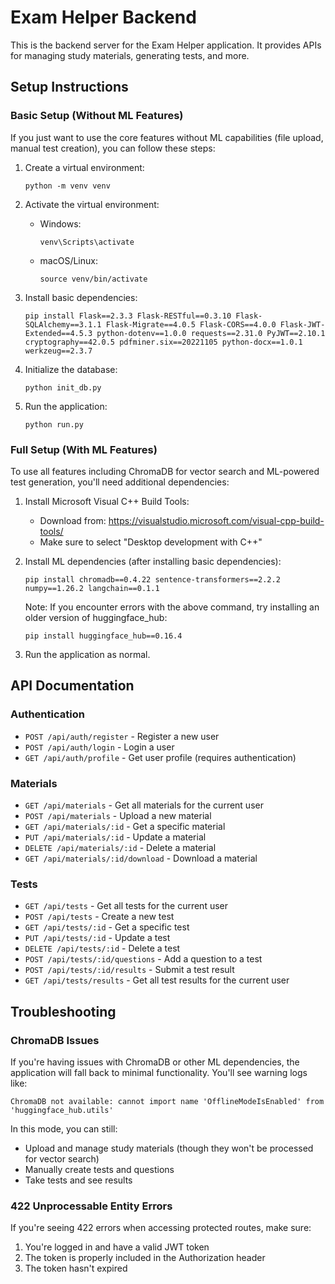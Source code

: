 # Exam Helper Backend

This is the backend server for the Exam Helper application. It provides APIs for managing study materials, generating tests, and more.

## Setup Instructions

### Basic Setup (Without ML Features)

If you just want to use the core features without ML capabilities (file upload, manual test creation), you can follow these steps:

1. Create a virtual environment:
   ```
   python -m venv venv
   ```

2. Activate the virtual environment:
   - Windows:
     ```
     venv\Scripts\activate
     ```
   - macOS/Linux:
     ```
     source venv/bin/activate
     ```

3. Install basic dependencies:
   ```
   pip install Flask==2.3.3 Flask-RESTful==0.3.10 Flask-SQLAlchemy==3.1.1 Flask-Migrate==4.0.5 Flask-CORS==4.0.0 Flask-JWT-Extended==4.5.3 python-dotenv==1.0.0 requests==2.31.0 PyJWT==2.10.1 cryptography==42.0.5 pdfminer.six==20221105 python-docx==1.0.1 werkzeug==2.3.7
   ```

4. Initialize the database:
   ```
   python init_db.py
   ```

5. Run the application:
   ```
   python run.py
   ```

### Full Setup (With ML Features)

To use all features including ChromaDB for vector search and ML-powered test generation, you'll need additional dependencies:

1. Install Microsoft Visual C++ Build Tools:
   - Download from: https://visualstudio.microsoft.com/visual-cpp-build-tools/
   - Make sure to select "Desktop development with C++"

2. Install ML dependencies (after installing basic dependencies):
   ```
   pip install chromadb==0.4.22 sentence-transformers==2.2.2 numpy==1.26.2 langchain==0.1.1
   ```

   Note: If you encounter errors with the above command, try installing an older version of huggingface_hub:
   ```
   pip install huggingface_hub==0.16.4
   ```

3. Run the application as normal.

## API Documentation

### Authentication

- `POST /api/auth/register` - Register a new user
- `POST /api/auth/login` - Login a user
- `GET /api/auth/profile` - Get user profile (requires authentication)

### Materials

- `GET /api/materials` - Get all materials for the current user
- `POST /api/materials` - Upload a new material
- `GET /api/materials/:id` - Get a specific material
- `PUT /api/materials/:id` - Update a material
- `DELETE /api/materials/:id` - Delete a material
- `GET /api/materials/:id/download` - Download a material

### Tests

- `GET /api/tests` - Get all tests for the current user
- `POST /api/tests` - Create a new test
- `GET /api/tests/:id` - Get a specific test
- `PUT /api/tests/:id` - Update a test
- `DELETE /api/tests/:id` - Delete a test
- `POST /api/tests/:id/questions` - Add a question to a test
- `POST /api/tests/:id/results` - Submit a test result
- `GET /api/tests/results` - Get all test results for the current user

## Troubleshooting

### ChromaDB Issues

If you're having issues with ChromaDB or other ML dependencies, the application will fall back to minimal functionality. You'll see warning logs like:

```
ChromaDB not available: cannot import name 'OfflineModeIsEnabled' from 'huggingface_hub.utils'
```

In this mode, you can still:
- Upload and manage study materials (though they won't be processed for vector search)
- Manually create tests and questions
- Take tests and see results

### 422 Unprocessable Entity Errors

If you're seeing 422 errors when accessing protected routes, make sure:
1. You're logged in and have a valid JWT token
2. The token is properly included in the Authorization header
3. The token hasn't expired 